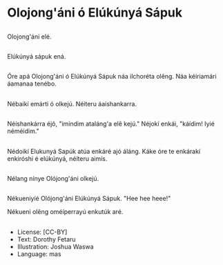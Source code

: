 # Olojong'áni ó Elúkúnyá Sápuk

##
Olojong'áni elé.

##
Elúkúnyá sápuk ená.

##
Óre apá Olojong'áni ó
Elúkúnyá Sápuk náa
ilchoréta olêng. Náa
kéíriamári áamanaa
tenébo.

##
Nébaikí emárti ó olkejú.
Néíteru áaishankarra.

##
Néíshankárra éjô,
"imíndim ataláng'a elê
kejú." Néjokí enkái,
"káídim! Iyié
néméidim."

##
Nédoikí Elukunyá Sapúk
atúa enkáré ajó áláng.
Káke óre te enkárakí
enkiróshi é elúkúnyá,
néíteru aimís.

##
Nélang nínye
Olójong'áni olkejú.

##
Nékueniyíé Olójong'áni
Elúkúnyá Sápuk. "Hee
hee heee!"

Nékueni olêng
oméíperrayú enkutúk
aré.

##
* License: [CC-BY]
* Text: Dorothy Fetaru
* Illustration: Joshua Waswa
* Language: mas
